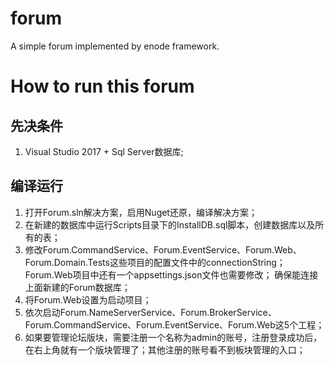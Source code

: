 ﻿forum
=====

A simple forum implemented by enode framework.

How to run this forum
======================

先决条件
--------
1. Visual Studio 2017 + Sql Server数据库;

编译运行
--------
1. 打开Forum.sln解决方案，启用Nuget还原，编译解决方案；
2. 在新建的数据库中运行Scripts目录下的InstallDB.sql脚本，创建数据库以及所有的表；
3. 修改Forum.CommandService、Forum.EventService、Forum.Web、Forum.Domain.Tests这些项目的配置文件中的connectionString；Forum.Web项目中还有一个appsettings.json文件也需要修改；
   确保能连接上面新建的Forum数据库；
4. 将Forum.Web设置为启动项目；
5. 依次启动Forum.NameServerService、Forum.BrokerService、Forum.CommandService、Forum.EventService、Forum.Web这5个工程；
6. 如果要管理论坛版块，需要注册一个名称为admin的账号，注册登录成功后，在右上角就有一个版块管理了；其他注册的账号看不到板块管理的入口；

